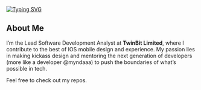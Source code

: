 [![Typing SVG](https://readme-typing-svg.demolab.com?font=Fruktur&pause=1000&color=FF6B6B&center=true&vCenter=true&width=800&lines=LEAD+ANALYST+%40+Twinbit;My+developer+is+%40myndaaa)](https://git.io/typing-svg)


## About Me  
I’m the Lead Software Development Analyst at **TwinBit Limited**, where I contribute to the best of IOS mobile design and experience. My passion lies in making kickass design and mentoring the next generation of developers (more like a developer @myndaaa) to push the boundaries of what’s possible in tech.

Feel free to check out my repos.
